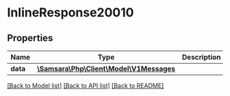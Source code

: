 # InlineResponse20010

## Properties
Name | Type | Description | Notes
------------ | ------------- | ------------- | -------------
**data** | [**\Samsara\Php\Client\Model\V1Messages**](V1Messages.md) |  | [optional] 

[[Back to Model list]](../README.md#documentation-for-models) [[Back to API list]](../README.md#documentation-for-api-endpoints) [[Back to README]](../README.md)


